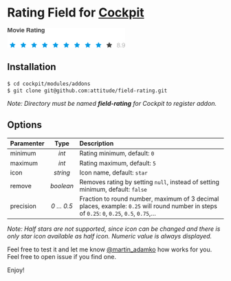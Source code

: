 # Rating Field for [Cockpit](https://github.com/aheinze/cockpit/tree/next)

![Preview](preview.png)

## Installation

```
$ cd cockpit/modules/addons
$ git clone git@github.com:attitude/field-rating.git
```
_Note: Directory must be named **field-rating** for Cockpit to register addon._

## Options

| Paramenter | Type      | Description
|:-----------|:---------:|:------------
| minimum    | *int*     | Rating minimum, default: `0`
| maximum    | *int*     | Rating maximum, default: `5`
| icon       | *string*  | Icon name, default: `star`
| remove     | *boolean* | Removes rating by setting `null`, instead of setting minimum, default: `false`
| precision  | *0 … 0.5*   | Fraction to round number, maximum of 3 decimal places, example: `0.25` will round number in steps of `0.25`: `0`, `0.25`, `0.5`, `0.75`,…

*Note: Half stars are not supported, since icon can be changed and there is only star icon available as half icon. Numeric value is always displayed.*

Feel free to test it and let me know [@martin_adamko](https://twitter.com/martin_adamko) how works for you. Feel free to open issue if you find one.

Enjoy!
